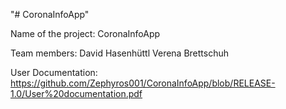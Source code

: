 "# CoronaInfoApp" 

Name of the project: CoronaInfoApp

Team members: David Hasenhüttl
              Verena Brettschuh
              
User Documentation: https://github.com/Zephyros001/CoronaInfoApp/blob/RELEASE-1.0/User%20documentation.pdf


